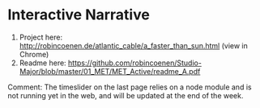 # Interactive Narrative



1) Project here: http://robincoenen.de/atlantic_cable/a_faster_than_sun.html (view in Chrome)
2) Readme here:  https://github.com/robincoenen/Studio-Major/blob/master/01_MET/MET_Active/readme_A.pdf


Comment: The timeslider on the last page relies on a node module and is not running yet in the web, and will be updated at the end of the week. 
